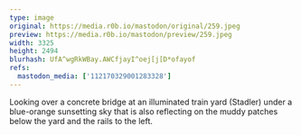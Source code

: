```yaml
---
type: image
original: https://media.r0b.io/mastodon/original/259.jpeg
preview: https://media.r0b.io/mastodon/preview/259.jpeg
width: 3325
height: 2494
blurhash: UfA^wgRkWBay.AWCfjayI^oej[j[D*ofayof
refs:
  mastodon_media: ['112170329001283328']
---
```


Looking over a concrete bridge at an illuminated train yard (Stadler) under a blue-orange sunsetting sky that is also reflecting on the muddy patches below the yard and the rails to the left. 
